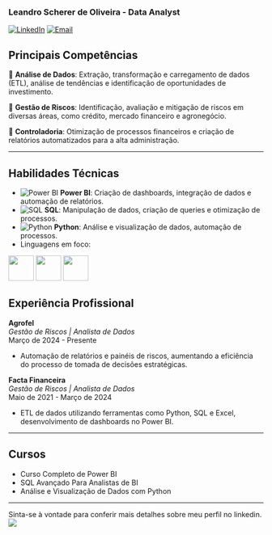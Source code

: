 ### Leandro Scherer de Oliveira - Data Analyst

[![LinkedIn](https://img.shields.io/badge/LinkedIn-blue?style=flat-square&logo=linkedin)](https://www.linkedin.com/in/leandroschereroliveira)
[![Email](https://img.shields.io/badge/Email-lescherer%40gmail.com-red?style=flat-square&logo=gmail)](mailto:lescherer@gmail.com)

## Principais Competências

🔹 **Análise de Dados**: Extração, transformação e carregamento de dados (ETL), análise de tendências e identificação de oportunidades de investimento.

🔹 **Gestão de Riscos**: Identificação, avaliação e mitigação de riscos em diversas áreas, como crédito, mercado financeiro e agronegócio.

🔹 **Controladoria**: Otimização de processos financeiros e criação de relatórios automatizados para a alta administração.

---

## Habilidades Técnicas

- ![Power BI](https://img.shields.io/badge/PowerBI-F2C811?style=flat&logo=powerbi&logoColor=black) **Power BI**: Criação de dashboards, integração de dados e automação de relatórios.
- ![SQL](https://img.shields.io/badge/SQL-4479A1?style=flat&logo=postgresql&logoColor=white) **SQL**: Manipulação de dados, criação de queries e otimização de processos.
- ![Python](https://img.shields.io/badge/Python-3776AB?style=flat&logo=python&logoColor=white) **Python**: Análise e visualização de dados, automação de processos.
- Linguagens em foco:
<div display='inline'>
  <img src="https://cdn.jsdelivr.net/gh/devicons/devicon@latest/icons/python/python-original.svg" width="50"/>
  <img src="https://cdn.jsdelivr.net/gh/devicons/devicon@latest/icons/azuresqldatabase/azuresqldatabase-original.svg" width="50"/>
  <img src="https://img.icons8.com/?size=100&id=qYfwpsRXEcpc&format=png&color=000000" width="50"/>
</div>                   

## Experiência Profissional

**Agrofel**  
*Gestão de Riscos | Analista de Dados*  
Março de 2024 - Presente  
- Automação de relatórios e painéis de riscos, aumentando a eficiência do processo de tomada de decisões estratégicas.

**Facta Financeira**  
*Gestão de Riscos | Analista de Dados*  
Maio de 2021 - Março de 2024  
- ETL de dados utilizando ferramentas como Python, SQL e Excel, desenvolvimento de dashboards no Power BI.

---

## Cursos

- Curso Completo de Power BI
- SQL Avançado Para Analistas de BI
- Análise e Visualização de Dados com Python

---
Sinta-se à vontade para conferir mais detalhes sobre meu perfil no linkedin.  
<a href="https://www.linkedin.com/in/leandroschereroliveira">
<img src="https://img.shields.io/badge/linkedin-%230077B5.svg?style=for-the-badge&logo=linkedin&logoColor=white">
</a>

